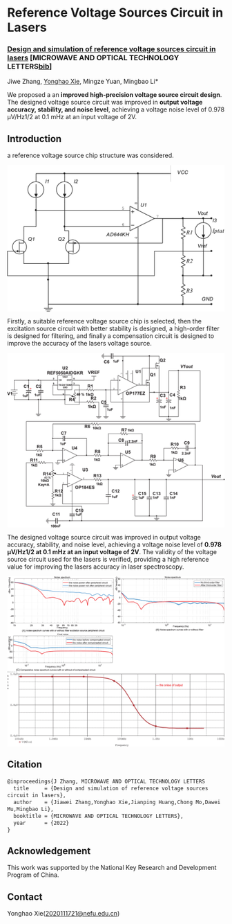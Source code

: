 # Reference Voltage Sources Circuit in Lasers

### **[Design and simulation of reference voltage sources circuit in lasers](https://doi.org/10.1002/mop.33143) [MICROWAVE AND OPTICAL TECHNOLOGY LETTERS[bib](https://github.com/xieyonghao/rvsc#citation)]**  
Jiwe Zhang, [Yonghao Xie](https://github.io/xieyonghao), Mingze Yuan, Mingbao Li*   

We proposed a an **improved high-precision voltage source circuit design**. The designed voltage source circuit was improved in **output voltage accuracy, stability, and noise level**, achieving a voltage noise level of 0.978 μV/Hz1/2 at 0.1 mHz at an input voltage of 2V. 

## Introduction
<!-- <p align="center">
  <big><b>Design and simulation of reference voltage sources circuit in lasers (MICROWAVE AND OPTICAL TECHNOLOGY LETTERS 2022)</b></big>
</p>


<p align="center">
  <big><b>Jiawei Zhang,Yonghao Xie,Jianping Huang,Chong Mo,Dawei Mu,Mingbao Li</b></big>
</p> -->

a reference voltage source chip structure was considered.  

<p align="center">
  <img align="middle" width="600" src="data/structure.png"/>
</p>

Firstly, a suitable reference voltage source chip is selected, then the excitation source circuit with better stability is designed, a high-order filter is designed for filtering, and finally a compensation circuit is designed to improve the accuracy of the lasers voltage source.

<p align="center">
  <img align="middle" width="600" src="data/circuit design.png"/>
</p>

The designed voltage source circuit was improved in output voltage accuracy, stability, and noise level, achieving a voltage noise level of **0.978 μV/Hz1/2 at 0.1 mHz at an input voltage of 2V**. The validity of the voltage source circuit used for the lasers is verified, providing a high reference value for improving the lasers accuracy in laser spectroscopy. 

<p align="center">
  <img align="middle" width="600" src="data/noise1.png"/><img align="middle" width="800" src="data/noise2.png"/>
</p>



## Citation
```
@inproceedings{J Zhang, MICROWAVE AND OPTICAL TECHNOLOGY LETTERS
  title     = {Design and simulation of reference voltage sources circuit in lasers},
  author    = {Jiawei Zhang,Yonghao Xie,Jianping Huang,Chong Mo,Dawei Mu,Mingbao Li},
  booktitle = {MICROWAVE AND OPTICAL TECHNOLOGY LETTERS},
  year      = {2022}
}
```

## Acknowledgement

This work was supported by the National Key Research and Development Program of China.

## Contact

Yonghao Xie(2020111721@nefu.edu.cn)
